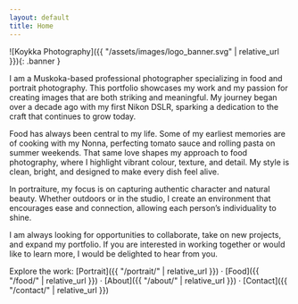 ```yaml
---
layout: default
title: Home
---
```


![Koykka Photography]({{ "/assets/images/logo_banner.svg" | relative_url }}){: .banner }

I am a Muskoka-based professional photographer specializing in food and portrait photography. This portfolio showcases my work and my passion for creating images that are both striking and meaningful. My journey began over a decade ago with my first Nikon DSLR, sparking a dedication to the craft that continues to grow today.

Food has always been central to my life. Some of my earliest memories are of cooking with my Nonna, perfecting tomato sauce and rolling pasta on summer weekends. That same love shapes my approach to food photography, where I highlight vibrant colour, texture, and detail. My style is clean, bright, and designed to make every dish feel alive.

In portraiture, my focus is on capturing authentic character and natural beauty. Whether outdoors or in the studio, I create an environment that encourages ease and connection, allowing each person’s individuality to shine.

I am always looking for opportunities to collaborate, take on new projects, and expand my portfolio. If you are interested in working together or would like to learn more, I would be delighted to hear from you.

Explore the work: [Portrait]({{ "/portrait/" | relative_url }}) · [Food]({{ "/food/" | relative_url }}) · [About]({{ "/about/" | relative_url }}) · [Contact]({{ "/contact/" | relative_url }})